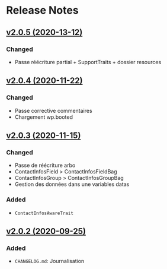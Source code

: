 # Release Notes

## [v2.0.5 (2020-13-12)](https://svn.tigreblanc.fr/presstify-plugins/contact-infos/tags/2.0.5...v2.0.5)

### Changed

- Passe réécriture partial + SupportTraits + dossier resources

## [v2.0.4 (2020-11-22)](https://svn.tigreblanc.fr/presstify-plugins/contact-infos/tags/2.0.4...v2.0.4)

### Changed

- Passe corrective commentaires
- Chargement wp.booted

## [v2.0.3 (2020-11-15)](https://svn.tigreblanc.fr/presstify-plugins/contact-infos/tags/2.0.3...v2.0.3)

### Changed

- Passe de réécriture arbo
- ContactInfosField > ContactInfosFieldBag
- ContactInfosGroup > ContactInfosGroupBag
- Gestion des données dans une variables datas

### Added

- `ContactInfosAwareTrait`

## [v2.0.2 (2020-09-25)](https://svn.tigreblanc.fr/presstify-plugins/contact-infos/tags/2.0.2...v2.0.2)

### Added

- `CHANGELOG.md`: Journalisation
